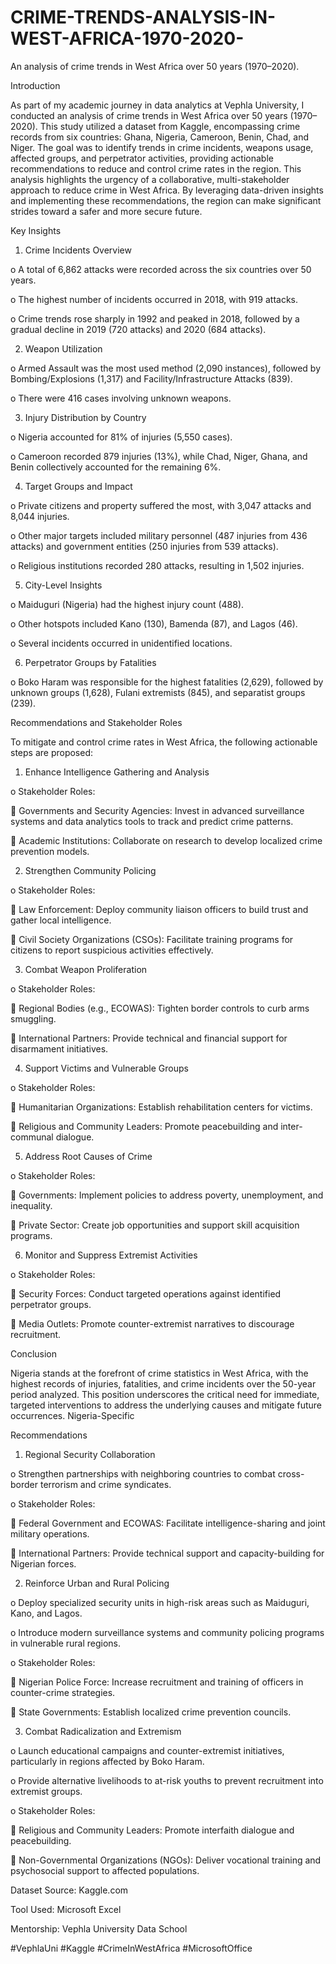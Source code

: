 # CRIME-TRENDS-ANALYSIS-IN-WEST-AFRICA-1970-2020-
An analysis of crime trends in West Africa over 50 years (1970–2020). 

Introduction

As part of my academic journey in data analytics at Vephla University, I conducted an analysis of crime trends in West Africa over 50 years (1970–2020). This study utilized a dataset from Kaggle, encompassing crime records from six countries: Ghana, Nigeria, Cameroon, Benin, Chad, and Niger. The goal was to identify trends in crime incidents, weapons usage, affected groups, and perpetrator activities, providing actionable recommendations to reduce and control crime rates in the region.
This analysis highlights the urgency of a collaborative, multi-stakeholder approach to reduce crime in West Africa. By leveraging data-driven insights and implementing these recommendations, the region can make significant strides toward a safer and more secure future.

Key Insights

1.	Crime Incidents Overview

o	A total of 6,862 attacks were recorded across the six countries over 50 years.

o	The highest number of incidents occurred in 2018, with 919 attacks.

o	Crime trends rose sharply in 1992 and peaked in 2018, followed by a gradual decline in 2019 (720 attacks) and 2020 (684 attacks).

2.	Weapon Utilization

o	Armed Assault was the most used method (2,090 instances), followed by Bombing/Explosions (1,317) and Facility/Infrastructure Attacks (839).

o	There were 416 cases involving unknown weapons.

3.	Injury Distribution by Country

o	Nigeria accounted for 81% of injuries (5,550 cases).

o	Cameroon recorded 879 injuries (13%), while Chad, Niger, Ghana, and Benin collectively accounted for the remaining 6%.

4.	Target Groups and Impact

o	Private citizens and property suffered the most, with 3,047 attacks and 8,044 injuries.

o	Other major targets included military personnel (487 injuries from 436 attacks) and government entities (250 injuries from 539 attacks).

o	Religious institutions recorded 280 attacks, resulting in 1,502 injuries.

5.	City-Level Insights

o	Maiduguri (Nigeria) had the highest injury count (488).

o	Other hotspots included Kano (130), Bamenda (87), and Lagos (46).

o	Several incidents occurred in unidentified locations.

6.	Perpetrator Groups by Fatalities

o	Boko Haram was responsible for the highest fatalities (2,629), followed by unknown groups (1,628), Fulani extremists (845), and separatist groups (239).

Recommendations and Stakeholder Roles

To mitigate and control crime rates in West Africa, the following actionable steps are proposed:

1.	Enhance Intelligence Gathering and Analysis

o	Stakeholder Roles:

	Governments and Security Agencies: Invest in advanced surveillance systems and data analytics tools to track and predict crime patterns.

	Academic Institutions: Collaborate on research to develop localized crime prevention models.

2.	Strengthen Community Policing

o	Stakeholder Roles:

	Law Enforcement: Deploy community liaison officers to build trust and gather local intelligence.

	Civil Society Organizations (CSOs): Facilitate training programs for citizens to report suspicious activities effectively.

3.	Combat Weapon Proliferation

o	Stakeholder Roles:

	Regional Bodies (e.g., ECOWAS): Tighten border controls to curb arms smuggling.

	International Partners: Provide technical and financial support for disarmament initiatives.

4.	Support Victims and Vulnerable Groups

o	Stakeholder Roles:

	Humanitarian Organizations: Establish rehabilitation centers for victims.

	Religious and Community Leaders: Promote peacebuilding and inter-communal dialogue.

5.	Address Root Causes of Crime

o	Stakeholder Roles:

	Governments: Implement policies to address poverty, unemployment, and inequality.

	Private Sector: Create job opportunities and support skill acquisition programs.

6.	Monitor and Suppress Extremist Activities

o	Stakeholder Roles:

	Security Forces: Conduct targeted operations against identified perpetrator groups.

	Media Outlets: Promote counter-extremist narratives to discourage recruitment.

Conclusion

Nigeria stands at the forefront of crime statistics in West Africa, with the highest records of injuries, fatalities, and crime incidents over the 50-year period analyzed. This position underscores the critical need for immediate, targeted interventions to address the underlying causes and mitigate future occurrences.
Nigeria-Specific

Recommendations

1.	Regional Security Collaboration

o	Strengthen partnerships with neighboring countries to combat cross-border terrorism and crime syndicates.

o	Stakeholder Roles:

	Federal Government and ECOWAS: Facilitate intelligence-sharing and joint military operations.

	International Partners: Provide technical support and capacity-building for Nigerian forces.

2.	Reinforce Urban and Rural Policing

o	Deploy specialized security units in high-risk areas such as Maiduguri, Kano, and Lagos.

o	Introduce modern surveillance systems and community policing programs in vulnerable rural regions.

o	Stakeholder Roles:

	Nigerian Police Force: Increase recruitment and training of officers in counter-crime strategies.

	State Governments: Establish localized crime prevention councils.

3.	Combat Radicalization and Extremism

o	Launch educational campaigns and counter-extremist initiatives, particularly in regions affected by Boko Haram.

o	Provide alternative livelihoods to at-risk youths to prevent recruitment into extremist groups.

o	Stakeholder Roles:

	Religious and Community Leaders: Promote interfaith dialogue and peacebuilding.

	Non-Governmental Organizations (NGOs): Deliver vocational training and psychosocial support to affected populations.

Dataset Source: Kaggle.com

Tool Used: Microsoft Excel

Mentorship: Vephla University Data School

#VephlaUni #Kaggle #CrimeInWestAfrica #MicrosoftOffice
